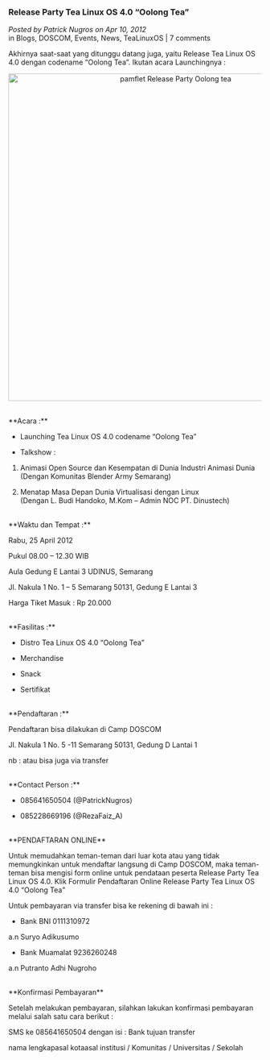 ### **Release Party Tea Linux OS 4.0 “Oolong Tea”**
_Posted by Patrick Nugros on Apr 10, 2012_
<br>
in Blogs, DOSCOM, Events, News, TeaLinuxOS | 7 comments	

Akhirnya saat-saat yang ditunggu datang juga, yaitu Release Tea Linux OS 4.0 dengan codename “Oolong Tea”. Ikutan acara Launchingnya :

<p align="center">
	<img src="./posts/2012-04-10-release-party-tea-linux-os-4/pamflett.png" height="650px" alt="pamflet Release Party Oolong tea">
</p> 

<br>
**Acara :**

- Launching Tea Linux OS 4.0 codename “Oolong Tea”

- Talkshow : 

1. Animasi Open Source dan Kesempatan di Dunia Industri Animasi Dunia
    <br>
    (Dengan Komunitas Blender Army Semarang)

2. Menatap Masa Depan Dunia Virtualisasi dengan Linux
    <br>
    (Dengan L. Budi Handoko, M.Kom – Admin NOC PT. Dinustech)

<br>
**Waktu dan Tempat :**

Rabu, 25 April 2012

Pukul 08.00 – 12.30 WIB

Aula Gedung E Lantai 3 UDINUS, Semarang

Jl. Nakula 1 No. 1 – 5 Semarang 50131, Gedung E Lantai 3

Harga Tiket Masuk : Rp 20.000

<br>
**Fasilitas :**

- Distro Tea Linux OS 4.0 “Oolong Tea”

- Merchandise

- Snack

- Sertifikat

<br>
**Pendaftaran :**

Pendaftaran bisa dilakukan di Camp DOSCOM

Jl. Nakula 1 No. 5 -11 Semarang 50131, Gedung D Lantai 1

nb : atau bisa juga via transfer

<br>
**Contact Person :**

- 085641650504 (@PatrickNugros)

- 085228669196 (@RezaFaiz_A)

<br>
**PENDAFTARAN ONLINE**

Untuk memudahkan teman-teman dari luar kota atau yang tidak memungkinkan untuk mendaftar langsung di Camp DOSCOM, maka teman-teman bisa mengisi form online untuk pendataan peserta Release Party Tea Linux OS 4.0. Klik Formulir Pendaftaran Online Release Party Tea Linux OS 4.0 “Oolong Tea” 

Untuk pembayaran via transfer bisa ke rekening di bawah ini :

- Bank BNI 0111310972

a.n Suryo Adikusumo

- Bank Muamalat 9236260248

a.n Putranto Adhi Nugroho

<br>
**Konfirmasi Pembayaran**

Setelah melakukan pembayaran, silahkan lakukan konfirmasi pembayaran melalui salah satu cara berikut :

SMS ke 085641650504 dengan isi : Bank tujuan transfer<spasi>

nama lengkap<spasi>asal kota<spasi>asal institusi / Komunitas / Universitas / Sekolah